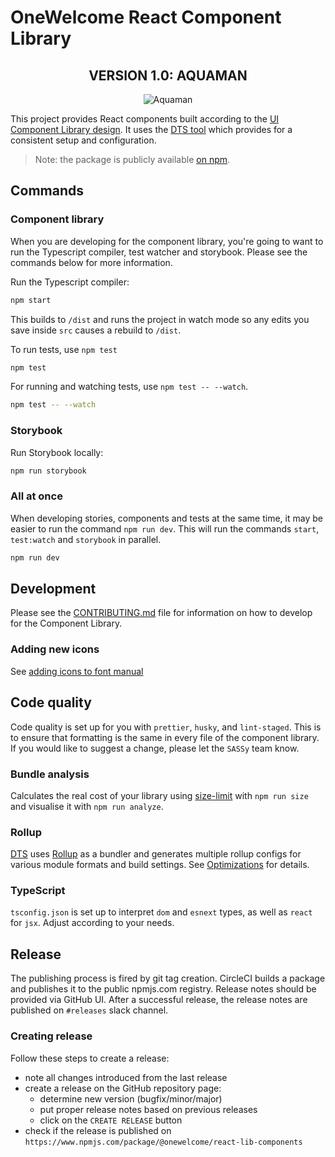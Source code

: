 # OneWelcome React Component Library

<h2 align="center">VERSION 1.0: AQUAMAN</h2>

<p align="center">
 <img src="https://media.tenor.com/nGWukNYUMdUAAAAC/king-aquaman-strong-man.gif" alt="Aquaman" />
</p>

This project provides React components built according to the [UI Component Library design](https://xd.adobe.com/view/1f7161d7-5ade-4e54-bb3d-6e4aa3a1d1a0-4a22/grid/). It uses the [DTS tool](https://weiran-zsd.github.io/dts-cli/) which provides for a consistent setup and configuration.

> Note: the package is publicly available [on npm](https://www.npmjs.com/package/@onewelcome/react-lib-components).

## Commands

### Component library

When you are developing for the component library, you're going to want to run the Typescript compiler, test watcher and storybook. Please see the commands below for more information.

Run the Typescript compiler:

```bash
npm start
```

This builds to `/dist` and runs the project in watch mode so any edits you save inside `src` causes a rebuild to `/dist`.

To run tests, use `npm test`

```bash
npm test
```

For running and watching tests, use `npm test -- --watch`.

```bash
npm test -- --watch
```

### Storybook

Run Storybook locally:

```bash
npm run storybook
```

### All at once

When developing stories, components and tests at the same time, it may be easier to run the command `npm run dev`. This will run the commands `start`, `test:watch` and `storybook` in parallel.

```bash
npm run dev
```

## Development

Please see the [CONTRIBUTING.md](https://github.com/onewelcome/react-lib-components/blob/master/CONTRIBUTING.md) file for information on how to develop for the Component Library.

### Adding new icons

See [adding icons to font manual](font/README.md)

## Code quality

Code quality is set up for you with `prettier`, `husky`, and `lint-staged`. This is to ensure that formatting is the same in every file of the component library. If you would like to suggest a change, please let the `SASSy` team know.

### Bundle analysis

Calculates the real cost of your library using [size-limit](https://github.com/ai/size-limit) with `npm run size` and visualise it with `npm run analyze`.

### Rollup

[DTS](https://weiran-zsd.github.io/dts-cli/) uses [Rollup](https://rollupjs.org) as a bundler and generates multiple rollup configs for various module formats and build settings. See [Optimizations](#optimizations) for details.

### TypeScript

`tsconfig.json` is set up to interpret `dom` and `esnext` types, as well as `react` for `jsx`. Adjust according to your needs.

## Release

The publishing process is fired by git tag creation. CircleCI builds a package and publishes it to the public npmjs.com registry.
Release notes should be provided via GitHub UI.
After a successful release, the release notes are published on `#releases` slack channel.

### Creating release

Follow these steps to create a release:

- note all changes introduced from the last release
- create a release on the GitHub repository page:
  - determine new version (bugfix/minor/major)
  - put proper release notes based on previous releases
  - click on the `CREATE RELEASE` button
- check if the release is published on `https://www.npmjs.com/package/@onewelcome/react-lib-components`
